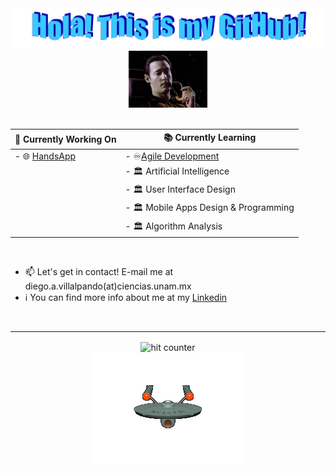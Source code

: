 <div align="center">
  <img src="https://github.com/Dialvive/Dialvive/blob/master/images/HolaMundo.png?raw=true" style="max-width: 100%;" alt="Hello World!" />
  <br>
  <img src="https://github.com/Dialvive/Dialvive/blob/master/images/data.gif?raw=true" style="width: 25%;" alt="This is Commander Data" />
</div>

<br>

<div align="center">
  
| :floppy_disk: Currently Working On | :books: Currently Learning         |
| ---------------------------------- | ---------------------------------- |
| - :globe_with_meridians: [HandsApp](https://handsapp.org)| - :infinity:[Agile Development](https://www.coursera.org/specializations/agile-development)  |
|   | - :classical_building: Artificial Intelligence
|   | - :classical_building: User Interface Design
|   | - :classical_building: Mobile Apps Design & Programming
|   | - :classical_building: Algorithm Analysis
</div>

<br>

  - :mailbox: Let's get in contact! E-mail me at diego.a.villalpando(at)ciencias.unam.mx
  - :information_source: You can find more info about me at my [Linkedin](https://www.linkedin.com/in/diegovillalpando/)

<br>

<hr>

<div align="center">
  <img src="https://profile-counter.glitch.me/dialvive/count.svg" alt="hit counter" align="center">
</div>

<div align="center">
  <img src="https://github.com/Dialvive/Dialvive/blob/master/images/enterprise.gif?raw=true" style="max-width: 100%;" alt="This is the Starship Enterprise" />
</div>

